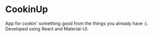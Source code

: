 # CookinUp
App for cookin' something good from the things you already have :).
Developed using React and Material-UI.
